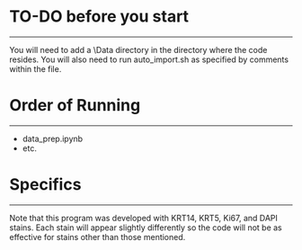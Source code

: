 # TO-DO before you start
___
You will need to add a \Data directory in the directory where the code resides.
You will also need to run auto_import.sh as specified by comments within the file.

# Order of Running
___
- data_prep.ipynb
- etc.

# Specifics
___
Note that this program was developed with KRT14, KRT5, Ki67, and DAPI stains. Each stain will appear slightly differently so the code will not be as effective for stains other than those mentioned. 


